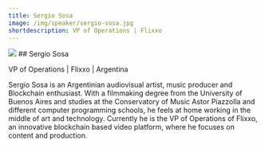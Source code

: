 ```yaml
---
title: Sergio Sosa
image: /img/speaker/sergio-sosa.jpg
shortdescription: VP of Operations | Flixxo
---
```

<img src="/img/speaker/sergio-sosa.jpg">
## Sergio Sosa

VP of Operations | Flixxo | Argentina

Sergio Sosa is an Argentinian audiovisual artist, music producer and Blockchain enthusiast. With a filmmaking degree from the University of Buenos Aires and studies at the Conservatory of Music Astor Piazzolla and different computer programming schools, he feels at home working in the middle of art and technology. Currently he is the VP of Operations of Flixxo, an innovative blockchain based video platform, where he focuses on content and production.

